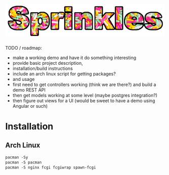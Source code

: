 # <img src="html/sprinkles-logo.png">

TODO / roadmap: 

- make a working demo and have it do something interesting
- provide basic project description,
- installation/build instructions 
- include an arch linux script for getting packages?
- and usage
- first need to get controllers working (think we are there?) and build a demo REST API
- then get models working at some level (maybe postgres integration?)
- then figure out views for a UI (would be sweet to have a demo using Angular or such)

# Installation

## Arch Linux

    pacman -Sy
    pacman -S pacman
    pacman -S nginx fcgi fcgiwrap spawn-fcgi
